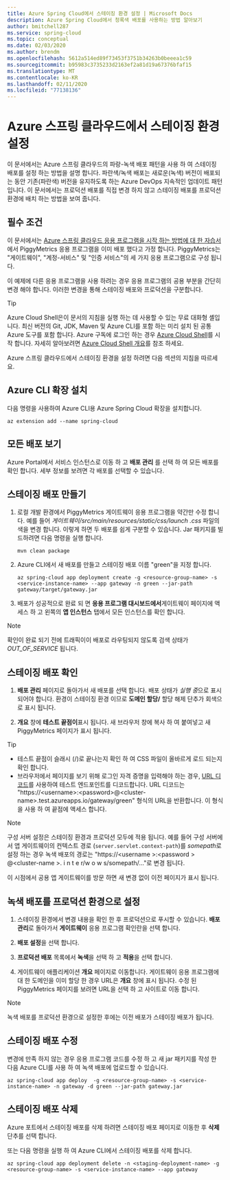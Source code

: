 ```yaml
---
title: Azure Spring Cloud에서 스테이징 환경 설정 | Microsoft Docs
description: Azure Spring Cloud에서 청록색 배포를 사용하는 방법 알아보기
author: bmitchell287
ms.service: spring-cloud
ms.topic: conceptual
ms.date: 02/03/2020
ms.author: brendm
ms.openlocfilehash: 5612a514ed89f73453f3751b34263b0beeea1c59
ms.sourcegitcommit: b95983c3735233d2163ef2a81d19a67376bfaf15
ms.translationtype: MT
ms.contentlocale: ko-KR
ms.lasthandoff: 02/11/2020
ms.locfileid: "77138136"
---
```

# <a name="set-up-a-staging-environment-in-azure-spring-cloud"></a>Azure 스프링 클라우드에서 스테이징 환경 설정

이 문서에서는 Azure 스프링 클라우드의 파랑-녹색 배포 패턴을 사용 하 여 스테이징 배포를 설정 하는 방법을 설명 합니다. 파란색/녹색 배포는 새로운(녹색) 버전이 배포되는 동안 기존(파란색) 버전을 유지하도록 하는 Azure DevOps 지속적인 업데이트 패턴입니다. 이 문서에서는 프로덕션 배포를 직접 변경 하지 않고 스테이징 배포를 프로덕션 환경에 배치 하는 방법을 보여 줍니다.

## <a name="prerequisites"></a>필수 조건

이 문서에서는 [Azure 스프링 클라우드 응용 프로그램을 시작 하는 방법에 대 한 자습서](spring-cloud-quickstart-launch-app-portal.md)에서 PiggyMetrics 응용 프로그램을 이미 배포 했다고 가정 합니다. PiggyMetrics는 "게이트웨이", "계정-서비스" 및 "인증 서비스"의 세 가지 응용 프로그램으로 구성 됩니다.  

이 예제에 다른 응용 프로그램을 사용 하려는 경우 응용 프로그램의 공용 부분을 간단히 변경 해야 합니다.  이러한 변경을 통해 스테이징 배포와 프로덕션을 구분합니다.

>[!TIP]
> Azure Cloud Shell은이 문서의 지침을 실행 하는 데 사용할 수 있는 무료 대화형 셸입니다.  최신 버전의 Git, JDK, Maven 및 Azure CLI를 포함 하는 미리 설치 된 공통 Azure 도구를 포함 합니다. Azure 구독에 로그인 하는 경우 [Azure Cloud Shell](https://shell.azure.com)를 시작 합니다.  자세히 알아보려면 [Azure Cloud Shell 개요](../cloud-shell/overview.md)를 참조 하세요.

Azure 스프링 클라우드에서 스테이징 환경을 설정 하려면 다음 섹션의 지침을 따르세요.

## <a name="install-the-azure-cli-extension"></a>Azure CLI 확장 설치

다음 명령을 사용하여 Azure CLI용 Azure Spring Cloud 확장을 설치합니다.

```azurecli
az extension add --name spring-cloud
```
    
## <a name="view-all-deployments"></a>모든 배포 보기

Azure Portal에서 서비스 인스턴스로 이동 하 고 **배포 관리** 를 선택 하 여 모든 배포를 확인 합니다. 세부 정보를 보려면 각 배포를 선택할 수 있습니다.

## <a name="create-a-staging-deployment"></a>스테이징 배포 만들기

1. 로컬 개발 환경에서 PiggyMetrics 게이트웨이 응용 프로그램을 약간만 수정 합니다. 예를 들어 *게이트웨이/src/main/resources/static/css/launch .css* 파일의 색을 변경 합니다. 이렇게 하면 두 배포를 쉽게 구분할 수 있습니다. Jar 패키지를 빌드하려면 다음 명령을 실행 합니다. 

    ```azurecli
    mvn clean package
    ```

1. Azure CLI에서 새 배포를 만들고 스테이징 배포 이름 "green"을 지정 합니다.

    ```azurecli
    az spring-cloud app deployment create -g <resource-group-name> -s <service-instance-name> --app gateway -n green --jar-path gateway/target/gateway.jar
    ```

1. 배포가 성공적으로 완료 되 면 **응용 프로그램 대시보드에서**게이트웨이 페이지에 액세스 하 고 왼쪽의 **앱 인스턴스** 탭에서 모든 인스턴스를 확인 합니다.
  
> [!NOTE]
> 확인이 완료 되기 전에 트래픽이이 배포로 라우팅되지 않도록 검색 상태가 *OUT_OF_SERVICE* 됩니다.

## <a name="verify-the-staging-deployment"></a>스테이징 배포 확인

1. **배포 관리** 페이지로 돌아가서 새 배포를 선택 합니다. 배포 상태가 *실행 중*으로 표시되어야 합니다. 환경이 스테이징 환경 이므로 **도메인 할당/** 할당 해제 단추가 회색으로 표시 됩니다.

1. **개요** 창에 **테스트 끝점이**표시 됩니다. 새 브라우저 창에 복사 하 여 붙여넣고 새 PiggyMetrics 페이지가 표시 됩니다.

>[!TIP]
> * 테스트 끝점이 슬래시 (/)로 끝나는지 확인 하 여 CSS 파일이 올바르게 로드 되는지 확인 합니다.  
> * 브라우저에서 페이지를 보기 위해 로그인 자격 증명을 입력해야 하는 경우, [URL 디코드](https://www.urldecoder.org/)를 사용하여 테스트 엔드포인트를 디코드합니다. URL 디코드는 "https://\<username>:\<password>@\<cluster-name>.test.azureapps.io/gateway/green" 형식의 URL을 반환합니다.  이 형식을 사용 하 여 끝점에 액세스 합니다.

>[!NOTE]    
> 구성 서버 설정은 스테이징 환경과 프로덕션 모두에 적용 됩니다. 예를 들어 구성 서버에서 앱 게이트웨이의 컨텍스트 경로 (`server.servlet.context-path`)를 *somepath*로 설정 하는 경우 녹색 배포의 경로는 "https://\<username >:\<password > @\<cluster-name >. i n t e r/w o w s/somepath/..."로 변경 됩니다.
 
 이 시점에서 공용 앱 게이트웨이를 방문 하면 새 변경 없이 이전 페이지가 표시 됩니다.
    
## <a name="set-the-green-deployment-as-the-production-environment"></a>녹색 배포를 프로덕션 환경으로 설정

1. 스테이징 환경에서 변경 내용을 확인 한 후 프로덕션으로 푸시할 수 있습니다. **배포 관리**로 돌아가서 **게이트웨이** 응용 프로그램 확인란을 선택 합니다.

2. **배포 설정**을 선택 합니다.
3. **프로덕션 배포** 목록에서 **녹색**을 선택 하 고 **적용**을 선택 합니다.
4. 게이트웨이 애플리케이션 **개요** 페이지로 이동합니다. 게이트웨이 응용 프로그램에 대 한 도메인을 이미 할당 한 경우 URL은 **개요** 창에 표시 됩니다. 수정 된 PiggyMetrics 페이지를 보려면 URL을 선택 하 고 사이트로 이동 합니다.

>[!NOTE]
> 녹색 배포를 프로덕션 환경으로 설정한 후에는 이전 배포가 스테이징 배포가 됩니다.

## <a name="modify-the-staging-deployment"></a>스테이징 배포 수정

변경에 만족 하지 않는 경우 응용 프로그램 코드를 수정 하 고 새 jar 패키지를 작성 한 다음 Azure CLI를 사용 하 여 녹색 배포에 업로드할 수 있습니다.

```azurecli
az spring-cloud app deploy  -g <resource-group-name> -s <service-instance-name> -n gateway -d green --jar-path gateway.jar
```

## <a name="delete-the-staging-deployment"></a>스테이징 배포 삭제

Azure 포트에서 스테이징 배포를 삭제 하려면 스테이징 배포 페이지로 이동한 후 **삭제** 단추를 선택 합니다.

또는 다음 명령을 실행 하 여 Azure CLI에서 스테이징 배포를 삭제 합니다.

```azurecli
az spring-cloud app deployment delete -n <staging-deployment-name> -g <resource-group-name> -s <service-instance-name> --app gateway
```
